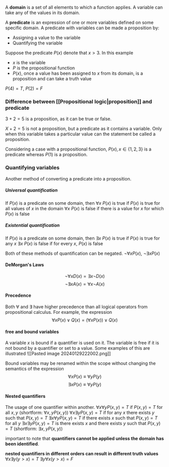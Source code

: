 A **domain** is a set of all elements to which a function applies. A variable can take any of the values in its domain. 

A **predicate** is an expression of one or more variables defined on some specific domain. A predicate with variables can be made a proposition by:
- Assigning a value to the variable
- Quantifying the variable

Suppose the predicate $P(x)$ denote that $x>3$. In this example
- $x$ is the variable
- $P$ is the propositional function
- $P(x)$, once a value has been assigned to $x$ from its domain, is a proposition and can take a truth value 

$P(4)=T$, $P(2)=F$

### Difference between [[Propositional logic|proposition]] and predicate
$3+2=5$ is a proposition, as it can be true or false. 

$X+2=5$ is not a proposition, but a predicate as it contains a variable. Only when this variable takes a particular value can the statement be called a proposition. 

Considering a case with a propositional function, $P(x),x\in\{1,2,3\}$ is a predicate whereas $P(1)$ is a proposition. 

### Quantifying variables
Another method of converting a predicate into a proposition.
##### Universal quantification
 If $P(x)$ is a predicate on some domain, then
$\forall x\ P(x)$ is true if $P(x)$ is true for all values of $x$ in the domain
$\forall x\ P(x)$ is false if there is a value for $x$ for which $P(x)$ is false

##### Existential quantification
If $P(x)$ is a predicate on some domain, then
$\exists x\ P(x)$ is true if $P(x)$ is true for any $x$
$\exists x\ P(x)$ is false if for every $x$, $P(x)$ is false

Both of these methods of quantification can be negated. $\neg \forall x P(x)$, $\neg \exists x P(x)$

#### DeMorgan's Laws
$$\neg\forall x D(x)=\exists x\neg D(x)$$$$\neg \exists xA(x)=\forall x\neg A(x)$$

#### Precedence
Both $\forall$ and $\exists$ have higher precedence than all logical operators from propositional calculus. For example, the expression$$\forall xP(x)\vee Q(x)=(\forall x P(x))\vee Q(x)$$

#### free and bound variables
A variable $x$ is bound if a quantifier is used on it. The variable is free if it is not bound by a quantifier or set to a value. Some examples of this are illustrated
![[Pasted image 20240129222002.png]]

Bound variables may be renamed within the scope without changing the semantics of the expression $$\forall xP(x)\equiv \forall y P(y)$$$$\exists xP(x)\equiv \forall y P(y)$$
#### Nested quantifiers
The usage of one quantifier within another. 
$\forall x \forall y P(x,y)=T$ if $P(x,y)=T$ for all $x,y$ (shortform: $\forall x,y P(x,y)$)
$\forall x\exists y P(x,y)=T$ if for any $x$ there exists $y$ such that $P(x,y)=T$
$\exists x \forall yP(x,y)=T$ if there exists $x$ such that $P(x,y)=T$ for all $y$
$\exists x\exists y P(x,y)=T$ is there exists $x$ and there exists $y$ such that $P(x,y)=T$ (shortform: $\exists x,y P(x,y)$)

important to note that **quantifiers cannot be applied unless the domain has been identified**.


**nested quantifiers in different orders can result in different truth values**
$\forall x\exists y(y>x)=T$
$\exists y\forall x(y>x)=F$

